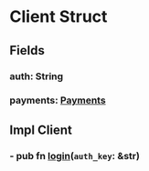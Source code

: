 # Client Struct

## Fields

### auth: **String**
### payments: [**Payments**](./payments.md)

## Impl Client

### - pub fn [login](./client/login.md)(`auth_key`: **&str**)
